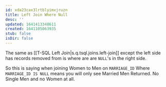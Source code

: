 ```yaml
---
id: xda23cax3lrtblyimxjruzn
title: Left Join Where Null
desc: ''
updated: 1641413348611
created: 1641105063935
stub: false
isDir: false
---
```



The same as [[T-SQL Left Join|s.q.tsql.joins.left-join]] except the left side has records removed from is where are are `NULL`'s in the right side.

So this is saying when joining Women to Men on `MARRIAGE_ID` Where `MARRIAGE_ID IS NULL` means you will only see Married Men Returned. No Single Men and no Women at all.
